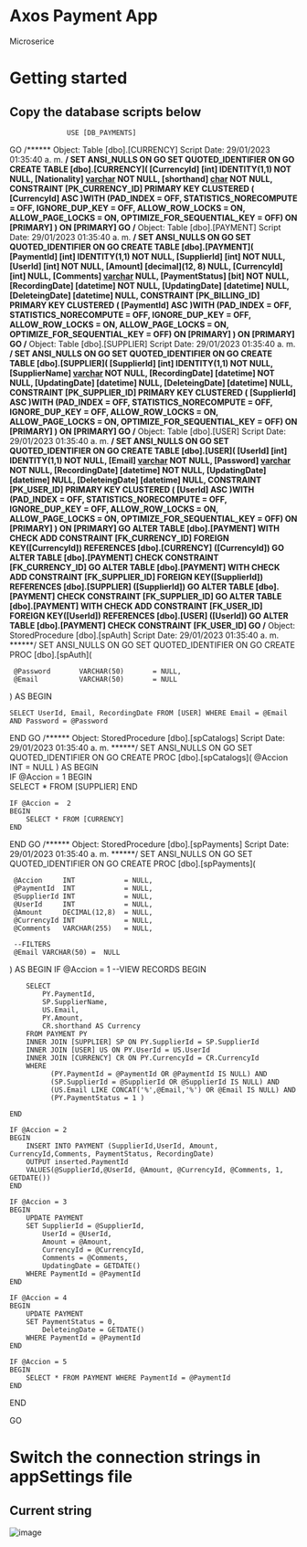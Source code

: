 # Axos Payment App
Microserice

# Getting started
## Copy the database scripts below
			      USE [DB_PAYMENTS]
GO
/****** Object:  Table [dbo].[CURRENCY]    Script Date: 29/01/2023 01:35:40 a. m. ******/
SET ANSI_NULLS ON
GO
SET QUOTED_IDENTIFIER ON
GO
CREATE TABLE [dbo].[CURRENCY](
	[CurrencyId] [int] IDENTITY(1,1) NOT NULL,
	[Nationality] [varchar](100) NOT NULL,
	[shorthand] [char](3) NOT NULL,
 CONSTRAINT [PK_CURRENCY_ID] PRIMARY KEY CLUSTERED 
(
	[CurrencyId] ASC
)WITH (PAD_INDEX = OFF, STATISTICS_NORECOMPUTE = OFF, IGNORE_DUP_KEY = OFF, ALLOW_ROW_LOCKS = ON, ALLOW_PAGE_LOCKS = ON, OPTIMIZE_FOR_SEQUENTIAL_KEY = OFF) ON [PRIMARY]
) ON [PRIMARY]
GO
/****** Object:  Table [dbo].[PAYMENT]    Script Date: 29/01/2023 01:35:40 a. m. ******/
SET ANSI_NULLS ON
GO
SET QUOTED_IDENTIFIER ON
GO
CREATE TABLE [dbo].[PAYMENT](
	[PaymentId] [int] IDENTITY(1,1) NOT NULL,
	[SupplierId] [int] NOT NULL,
	[UserId] [int] NOT NULL,
	[Amount] [decimal](12, 8) NULL,
	[CurrencyId] [int] NULL,
	[Comments] [varchar](255) NULL,
	[PaymentStatus] [bit] NOT NULL,
	[RecordingDate] [datetime] NOT NULL,
	[UpdatingDate] [datetime] NULL,
	[DeleteingDate] [datetime] NULL,
 CONSTRAINT [PK_BILLING_ID] PRIMARY KEY CLUSTERED 
(
	[PaymentId] ASC
)WITH (PAD_INDEX = OFF, STATISTICS_NORECOMPUTE = OFF, IGNORE_DUP_KEY = OFF, ALLOW_ROW_LOCKS = ON, ALLOW_PAGE_LOCKS = ON, OPTIMIZE_FOR_SEQUENTIAL_KEY = OFF) ON [PRIMARY]
) ON [PRIMARY]
GO
/****** Object:  Table [dbo].[SUPPLIER]    Script Date: 29/01/2023 01:35:40 a. m. ******/
SET ANSI_NULLS ON
GO
SET QUOTED_IDENTIFIER ON
GO
CREATE TABLE [dbo].[SUPPLIER](
	[SupplierId] [int] IDENTITY(1,1) NOT NULL,
	[SupplierName] [varchar](100) NOT NULL,
	[RecordingDate] [datetime] NOT NULL,
	[UpdatingDate] [datetime] NULL,
	[DeleteingDate] [datetime] NULL,
 CONSTRAINT [PK_SUPPLIER_ID] PRIMARY KEY CLUSTERED 
(
	[SupplierId] ASC
)WITH (PAD_INDEX = OFF, STATISTICS_NORECOMPUTE = OFF, IGNORE_DUP_KEY = OFF, ALLOW_ROW_LOCKS = ON, ALLOW_PAGE_LOCKS = ON, OPTIMIZE_FOR_SEQUENTIAL_KEY = OFF) ON [PRIMARY]
) ON [PRIMARY]
GO
/****** Object:  Table [dbo].[USER]    Script Date: 29/01/2023 01:35:40 a. m. ******/
SET ANSI_NULLS ON
GO
SET QUOTED_IDENTIFIER ON
GO
CREATE TABLE [dbo].[USER](
	[UserId] [int] IDENTITY(1,1) NOT NULL,
	[Email] [varchar](50) NOT NULL,
	[Password] [varchar](50) NOT NULL,
	[RecordingDate] [datetime] NOT NULL,
	[UpdatingDate] [datetime] NULL,
	[DeleteingDate] [datetime] NULL,
 CONSTRAINT [PK_USER_ID] PRIMARY KEY CLUSTERED 
(
	[UserId] ASC
)WITH (PAD_INDEX = OFF, STATISTICS_NORECOMPUTE = OFF, IGNORE_DUP_KEY = OFF, ALLOW_ROW_LOCKS = ON, ALLOW_PAGE_LOCKS = ON, OPTIMIZE_FOR_SEQUENTIAL_KEY = OFF) ON [PRIMARY]
) ON [PRIMARY]
GO
ALTER TABLE [dbo].[PAYMENT]  WITH CHECK ADD  CONSTRAINT [FK_CURRENCY_ID] FOREIGN KEY([CurrencyId])
REFERENCES [dbo].[CURRENCY] ([CurrencyId])
GO
ALTER TABLE [dbo].[PAYMENT] CHECK CONSTRAINT [FK_CURRENCY_ID]
GO
ALTER TABLE [dbo].[PAYMENT]  WITH CHECK ADD  CONSTRAINT [FK_SUPPLIER_ID] FOREIGN KEY([SupplierId])
REFERENCES [dbo].[SUPPLIER] ([SupplierId])
GO
ALTER TABLE [dbo].[PAYMENT] CHECK CONSTRAINT [FK_SUPPLIER_ID]
GO
ALTER TABLE [dbo].[PAYMENT]  WITH CHECK ADD  CONSTRAINT [FK_USER_ID] FOREIGN KEY([UserId])
REFERENCES [dbo].[USER] ([UserId])
GO
ALTER TABLE [dbo].[PAYMENT] CHECK CONSTRAINT [FK_USER_ID]
GO
/****** Object:  StoredProcedure [dbo].[spAuth]    Script Date: 29/01/2023 01:35:40 a. m. ******/
SET ANSI_NULLS ON
GO
SET QUOTED_IDENTIFIER ON
GO
CREATE PROC [dbo].[spAuth](

	 @Password       VARCHAR(50)       = NULL,
	 @Email          VARCHAR(50)       = NULL

)
AS 
BEGIN
	
	SELECT UserId, Email, RecordingDate FROM [USER] WHERE Email = @Email AND Password = @Password

END
GO
/****** Object:  StoredProcedure [dbo].[spCatalogs]    Script Date: 29/01/2023 01:35:40 a. m. ******/
SET ANSI_NULLS ON
GO
SET QUOTED_IDENTIFIER ON
GO
CREATE PROC [dbo].[spCatalogs](
	@Accion INT = NULL
)
AS
BEGIN	
	IF @Accion =  1
	BEGIN	
		SELECT * FROM [SUPPLIER]
	END

	IF @Accion =  2
	BEGIN	
		SELECT * FROM [CURRENCY]
	END
END
GO
/****** Object:  StoredProcedure [dbo].[spPayments]    Script Date: 29/01/2023 01:35:40 a. m. ******/
SET ANSI_NULLS ON
GO
SET QUOTED_IDENTIFIER ON
GO
CREATE PROC [dbo].[spPayments](

     @Accion     INT            = NULL,
     @PaymentId  INT            = NULL,
	 @SupplierId INT            = NULL,
	 @UserId     INT			= NULL,
	 @Amount     DECIMAL(12,8)  = NULL,
	 @CurrencyId INT            = NULL,
	 @Comments   VARCHAR(255)   = NULL,

	 --FILTERS
	 @Email VARCHAR(50) =  NULL

)
AS 
BEGIN
	IF @Accion = 1 --VIEW RECORDS
	BEGIN

		SELECT
			PY.PaymentId, 
			SP.SupplierName, 
			US.Email, 
			PY.Amount,
			CR.shorthand AS Currency
		FROM PAYMENT PY
		INNER JOIN [SUPPLIER] SP ON PY.SupplierId = SP.SupplierId
		INNER JOIN [USER] US ON PY.UserId = US.UserId
		INNER JOIN [CURRENCY] CR ON PY.CurrencyId = CR.CurrencyId
		WHERE
			  (PY.PaymentId = @PaymentId OR @PaymentId IS NULL) AND
			  (SP.SupplierId = @SupplierId OR @SupplierId IS NULL) AND
		      (US.Email LIKE CONCAT('%',@Email,'%') OR @Email IS NULL) AND
			  (PY.PaymentStatus = 1 )
			   
	END

	IF @Accion = 2
	BEGIN
		INSERT INTO PAYMENT (SupplierId,UserId, Amount, CurrencyId,Comments, PaymentStatus, RecordingDate)
		OUTPUT inserted.PaymentId
		VALUES(@SupplierId,@UserId, @Amount, @CurrencyId, @Comments, 1, GETDATE())	
	END			
	
	IF @Accion = 3
	BEGIN
		UPDATE PAYMENT
		SET SupplierId = @SupplierId,
		    UserId = @UserId,
			Amount = @Amount,
			CurrencyId = @CurrencyId,
			Comments = @Comments,
			UpdatingDate = GETDATE()
		WHERE PaymentId = @PaymentId
	END			

	IF @Accion = 4
	BEGIN
		UPDATE PAYMENT
		SET PaymentStatus = 0,
			DeleteingDate = GETDATE()
		WHERE PaymentId = @PaymentId
	END			

	IF @Accion = 5
	BEGIN
		SELECT * FROM PAYMENT WHERE PaymentId = @PaymentId
	END


END											      
											    
											    
GO

									
# Switch the connection strings in appSettings file
## Current string
 ![image](https://user-images.githubusercontent.com/52724854/215151809-1a39cae3-6737-4089-bad2-af1e1436b9ab.png)

                  
                  
                  
											    
